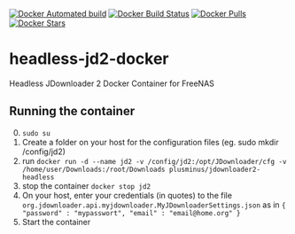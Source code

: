 [![Docker Automated build](https://img.shields.io/docker/automated/koopz/freenas-docker-jdownloader.svg?style=flat-square)]()
[![Docker Build Status](https://img.shields.io/docker/build/koopz/freenas-docker-jdownloader.svg?style=flat-square)]()
[![Docker Pulls](https://img.shields.io/docker/pulls/koopz/freenas-docker-jdownloader.svg?style=flat-square)]()
[![Docker Stars](https://img.shields.io/docker/stars/koopz/freenas-docker-jdownloader.svg?style=flat-square)]()

# headless-jd2-docker
Headless JDownloader 2 Docker Container for FreeNAS

## Running the container
0. `sudo su`
1. Create a folder on your host for the configuration files (eg. sudo mkdir /config/jd2)
2. run `docker run -d --name jd2 -v /config/jd2:/opt/JDownloader/cfg -v /home/user/Downloads:/root/Downloads plusminus/jdownloader2-headless`
3. stop the container `docker stop jd2`
4. On your host, enter your credentials (in quotes) to the file `org.jdownloader.api.myjdownloader.MyJDownloaderSettings.json` as in `{ "password" : "mypasswort", "email" : "email@home.org" }`
5. Start the container
